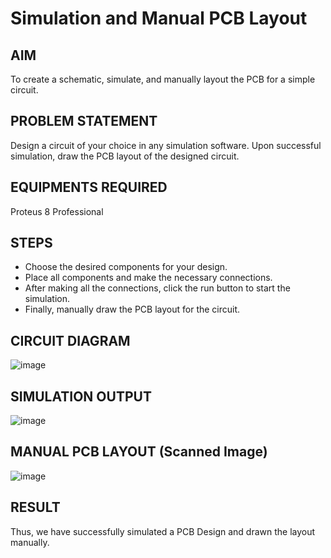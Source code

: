 # Simulation and Manual PCB Layout

## AIM
To create a schematic, simulate, and manually layout the PCB for a simple circuit.

## PROBLEM STATEMENT
Design a circuit of your choice in any simulation software. Upon successful simulation, draw the PCB layout of the designed circuit.

## EQUIPMENTS REQUIRED
Proteus 8 Professional

## STEPS
- Choose the desired components for your design.
- Place all components and make the necessary connections.
- After making all the connections, click the run button to start the simulation. 
- Finally, manually draw the PCB layout for the circuit.

## CIRCUIT DIAGRAM
![image](https://user-images.githubusercontent.com/75234991/225825076-0e4bf9f5-a68b-4ed7-a899-2412b93ba20e.png)

## SIMULATION OUTPUT
![image](https://user-images.githubusercontent.com/75234991/225825176-5c567789-8933-48b5-98e1-744fb5bce53b.png)


## MANUAL PCB LAYOUT (Scanned Image)
![image](https://user-images.githubusercontent.com/75234991/225824653-9fde36f2-ce87-462f-a5db-9eb47710ff84.png)

## RESULT
Thus, we have successfully simulated a PCB Design and drawn the layout manually.
